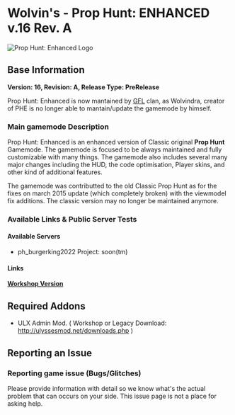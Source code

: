 # Wolvin's - Prop Hunt: ENHANCED v.16 Rev. A

![Prop Hunt: Enhanced Logo](https://i.ibb.co/7Yq3PhX/image.png "Prop Hunt: Enhanced v.15")

## Base Information
**Version: 16, Revision: A, Release Type: PreRelease**

Prop Hunt: Enhanced is now mantained by [GFL](https://www.gflclan.com) clan, as Wolvindra, creator of PHE is no longer able to mantain/update the gamemode by himself.

### Main gamemode Description
Prop Hunt: Enhanced is an enhanced version of Classic original **Prop Hunt** Gamemode. The gamemode is focused to be always maintained and fully customizable with many things.
The gamemode also includes several many major changes including the HUD, the code optimisation, Player skins, and other kind of additional features.

The gamemode was contributted to the old Classic Prop Hunt as for the fixes on march 2015 update (which completely broken) with the viewmodel fix additions. The classic version may no longer be maintained anymore.

### Available Links & Public Server Tests

#### Available Servers
- ph_burgerking2022 Project: soon(tm)

#### Links

[**Workshop Version**](https://steamcommunity.com/sharedfiles/filedetails/?id=1754658833)

## Required Addons
* ULX Admin Mod. ( Workshop or Legacy Download: http://ulyssesmod.net/downloads.php )

## Reporting an Issue

### Reporting game issue (Bugs/Glitches)
Please provide information with detail so we know what's the actual problem that can occurs on your side. This issue page is not a place for asking help.